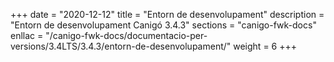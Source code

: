 +++
date        = "2020-12-12"
title       = "Entorn de desenvolupament"
description = "Entorn de desenvolupament Canigó 3.4.3"
sections    = "canigo-fwk-docs"
enllac		= "/canigo-fwk-docs/documentacio-per-versions/3.4LTS/3.4.3/entorn-de-desenvolupament/"
weight		= 6
+++
